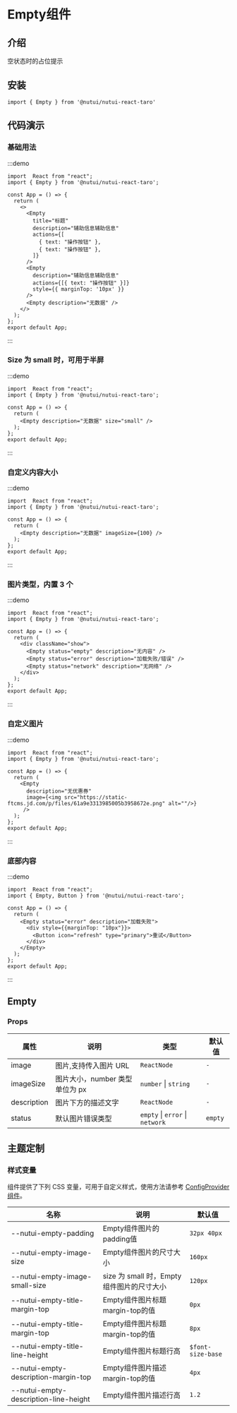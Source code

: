 # Empty组件

## 介绍

空状态时的占位提示

## 安装

```tsx
import { Empty } from '@nutui/nutui-react-taro'
```

## 代码演示

### 基础用法

:::demo

```tsx
import  React from "react";
import { Empty } from '@nutui/nutui-react-taro';

const App = () => {
  return (
    <>
      <Empty
        title="标题"
        description="辅助信息辅助信息"
        actions={[
          { text: "操作按钮" },
          { text: "操作按钮" },
        ]}
      />
      <Empty
        description="辅助信息辅助信息"
        actions={[{ text: "操作按钮" }]}
        style={{ marginTop: '10px' }}
      />
      <Empty description="无数据" />
    </>
  );
};
export default App;
```

:::

### Size 为 small 时，可用于半屏

:::demo

```tsx
import  React from "react";
import { Empty } from '@nutui/nutui-react-taro';

const App = () => {
  return (
    <Empty description="无数据" size="small" />
  );
};
export default App;
```

:::

### 自定义内容大小

:::demo

```tsx
import  React from "react";
import { Empty } from '@nutui/nutui-react-taro';

const App = () => {
  return (
    <Empty description="无数据" imageSize={100} />
  );
};
export default App;
```

:::

### 图片类型，内置 3 个

:::demo

```tsx
import  React from "react";
import { Empty } from '@nutui/nutui-react-taro';

const App = () => {
  return (
    <div className="show">
      <Empty status="empty" description="无内容" />
      <Empty status="error" description="加载失败/错误" />
      <Empty status="network" description="无网络" />
    </div>
  );
};
export default App;
```

:::

### 自定义图片

:::demo

```tsx
import  React from "react";
import { Empty } from '@nutui/nutui-react-taro';

const App = () => {
  return (
    <Empty
      description="无优惠券" 
      image={<img src="https://static-ftcms.jd.com/p/files/61a9e3313985005b3958672e.png" alt=""/>}
     />
  );
};
export default App;
```

:::

### 底部内容

:::demo

```tsx
import  React from "react";
import { Empty, Button } from '@nutui/nutui-react-taro';

const App = () => {
  return (
    <Empty status="error" description="加载失败">
      <div style={{marginTop: "10px"}}>
        <Button icon="refresh" type="primary">重试</Button>
      </div>
    </Empty>
  );
};
export default App;
```

:::

## Empty

### Props

| 属性 | 说明 | 类型 | 默认值 |
| --- | --- | --- | --- |
| image | 图片,支持传入图片 URL | `ReactNode` | `-` |
| imageSize | 图片大小，number 类型单位为 px | `number` \| `string` | `-` |
| description | 图片下方的描述文字 | `ReactNode` | `-` |
| status | 默认图片错误类型 | `empty` \| `error` \| `network` | `empty` |

## 主题定制

### 样式变量

组件提供了下列 CSS 变量，可用于自定义样式，使用方法请参考 [ConfigProvider 组件](#/zh-CN/component/configprovider)。

| 名称 | 说明 | 默认值 |
| --- | --- | --- |
| \--nutui-empty-padding | Empty组件图片的padding值 | `32px 40px` |
| \--nutui-empty-image-size | Empty组件图片的尺寸大小 | `160px` |
| \--nutui-empty-image-small-size | size 为 small 时，Empty组件图片的尺寸大小 | `120px` |
| \--nutui-empty-title-margin-top | Empty组件图片标题margin-top的值 | `0px` |
| \--nutui-empty-title-margin-top | Empty组件图片标题margin-top的值 | `8px` |
| \--nutui-empty-title-line-height | Empty组件图片标题行高 | `$font-size-base` |
| \--nutui-empty-description-margin-top | Empty组件图片描述margin-top的值 | `4px` |
| \--nutui-empty-description-line-height | Empty组件图片描述行高 | `1.2` |